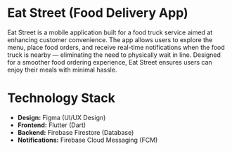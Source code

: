 <h1>Eat Street (Food Delivery App)</h1>

<p>Eat Street is a mobile application built for a food truck service aimed at enhancing customer convenience. The app allows users to explore the menu, place food orders, and receive real-time notifications when the food truck is nearby — eliminating the need to physically wait in line. Designed for a smoother food ordering experience, Eat Street ensures users can enjoy their meals with minimal hassle.</p>

<h1>Technology Stack</h1>
<ul>
  <li><strong>Design:</strong> Figma (UI/UX Design)</li>
  <li><strong>Frontend:</strong> Flutter (Dart)</li>
  <li><strong>Backend:</strong> Firebase Firestore (Database)</li>
  <li><strong>Notifications:</strong> Firebase Cloud Messaging (FCM)</li>
</ul>
